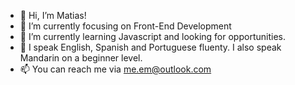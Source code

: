 - 👋 Hi, I’m Matias!
- 👀 I’m currently focusing on Front-End Development
- 🌱 I’m currently learning Javascript and looking for opportunities.
- 💞️ I speak English, Spanish and Portuguese fluenty. I also speak Mandarin on a beginner level.
- 📫 You can reach me via me.em@outlook.com
